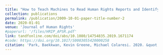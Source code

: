 ```yaml
---
title: "How to Teach Machines to Read Human Rights Reports and Identify Judgments at Scale"
collection: publications
permalink: /publication/2009-10-01-paper-title-number-2
date: 2020-01-01
venue: 'Journal of Human Rights'
#paperurl: '/files/HRIP_APSR.pdf'
link: tandfonline.com/doi/abs/10.1080/14754835.2019.1671174
#code: https://doi.org/10.1017/S0003055420000258
citation: 'Park, Baekkwan, Kevin Greene, Michael Colaresi. 2020. &quot;How to Teach Machines to Read Human Rights Reports and Identify Judgments at Scale.&quot; <i>Journal of Human Rights</i>. 1(1).'
---
```

